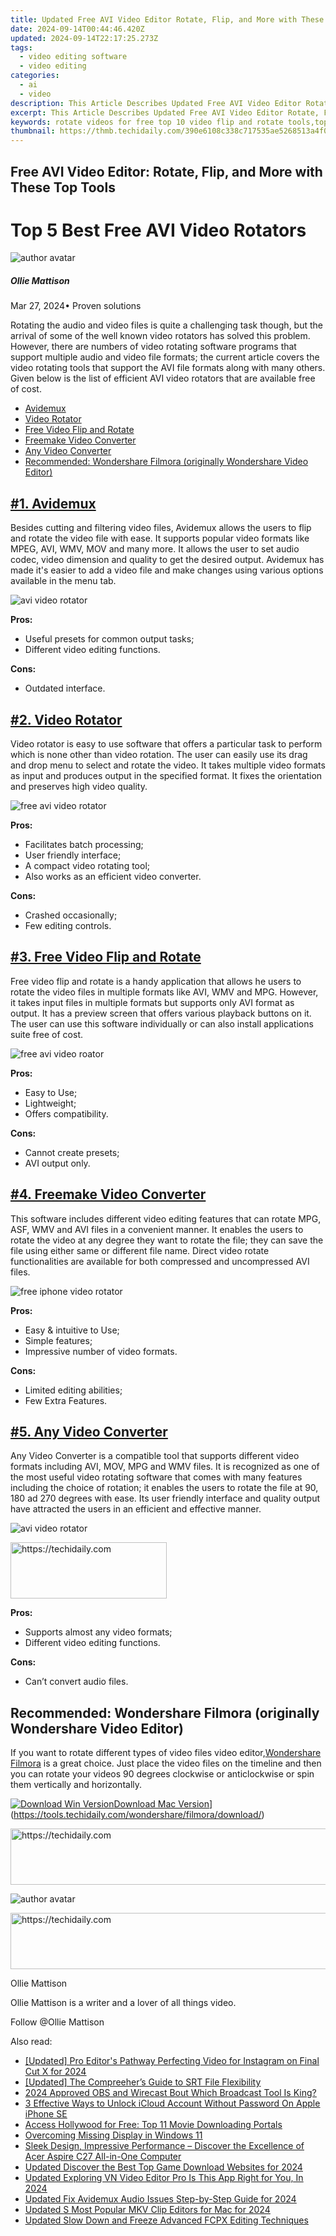 ```yaml
---
title: Updated Free AVI Video Editor Rotate, Flip, and More with These Top Tools for 2024
date: 2024-09-14T00:44:46.420Z
updated: 2024-09-14T22:17:25.273Z
tags: 
  - video editing software
  - video editing
categories: 
  - ai
  - video
description: This Article Describes Updated Free AVI Video Editor Rotate, Flip, and More with These Top Tools for 2024
excerpt: This Article Describes Updated Free AVI Video Editor Rotate, Flip, and More with These Top Tools for 2024
keywords: rotate videos for free top 10 video flip and rotate tools,top rated free video editors for wmv files updated 2023,flip rotate and edit videos online with these tools,flip and rotate avi videos for free best tools,free 3gp video editing rotate flip and more with these top tools,flip and rotate videos with ease top 10 free tools,free avi video editor rotate flip and more with these top tools
thumbnail: https://thmb.techidaily.com/390e6108c338c717535ae5268513a4f027783679d87088006ba977c8519d5351.jpg
---
```


## Free AVI Video Editor: Rotate, Flip, and More with These Top Tools

# Top 5 Best Free AVI Video Rotators

![author avatar](https://images.wondershare.com/filmora/article-images/ollie-mattison.jpg)

##### Ollie Mattison

 Mar 27, 2024• Proven solutions

 Rotating the audio and video files is quite a challenging task though, but the arrival of some of the well known video rotators has solved this problem. However, there are numbers of video rotating software programs that support multiple audio and video file formats; the current article covers the video rotating tools that support the AVI file formats along with many others. Given below is the list of efficient AVI video rotators that are available free of cost.

* [Avidemux](#tab%5F01)
* [Video Rotator](#tab%5F02)
* [Free Video Flip and Rotate](#tab%5F03)
* [Freemake Video Converter](#tab%5F04)
* [Any Video Converter](#tab%5F05)
* [Recommended: Wondershare Filmora (originally Wondershare Video Editor)](#tab%5F06)

## [#1\. Avidemux](http://avidemux-mswin.sourceforge.net/)

 Besides cutting and filtering video files, Avidemux allows the users to flip and rotate the video file with ease. It supports popular video formats like MPEG, AVI, WMV, MOV and many more. It allows the user to set audio codec, video dimension and quality to get the desired output. Avidemux has made it's easier to add a video file and make changes using various options available in the menu tab.

![avi video rotator](https://images.wondershare.com/topic/video-editing/avidemux.jpg "avi video rotator")

**Pros:**

* Useful presets for common output tasks;
* Different video editing functions.

**Cons:**

* Outdated interface.

## [#2\. Video Rotator](http://www.videorotator.com/index.html)

 Video rotator is easy to use software that offers a particular task to perform which is none other than video rotation. The user can easily use its drag and drop menu to select and rotate the video. It takes multiple video formats as input and produces output in the specified format. It fixes the orientation and preserves high video quality.

![free avi video rotator](https://images.wondershare.com/images/multimedia/video-editor/video-rotator.jpg "free avi video rotator")

**Pros:**

* Facilitates batch processing;
* User friendly interface;
* A compact video rotating tool;
* Also works as an efficient video converter.

**Cons:**

* Crashed occasionally;
* Few editing controls.

## [#3\. Free Video Flip and Rotate](http://www.dvdvideosoft.com/products/dvd/Free-Video-Flip-and-Rotate.htm)

 Free video flip and rotate is a handy application that allows he users to rotate the video files in multiple formats like AVI, WMV and MPG. However, it takes input files in multiple formats but supports only AVI format as output. It has a preview screen that offers various playback buttons on it. The user can use this software individually or can also install applications suite free of cost.

![free avi video roator](https://images.wondershare.com/images/multimedia/video-editor/flip-and-rotate.jpg "free avi video roator")

**Pros:**

* Easy to Use;
* Lightweight;
* Offers compatibility.

**Cons:**

* Cannot create presets;
* AVI output only.

## [#4\. Freemake Video Converter](http://www.freemake.com/)

 This software includes different video editing features that can rotate MPG, ASF, WMV and AVI files in a convenient manner. It enables the users to rotate the video at any degree they want to rotate the file; they can save the file using either same or different file name. Direct video rotate functionalities are available for both compressed and uncompressed AVI files.

![free iphone video rotator](https://images.wondershare.com/images/multimedia/freemake.jpg "free iphone video rotator")

**Pros:**

* Easy & intuitive to Use;
* Simple features;
* Impressive number of video formats.

**Cons:**

* Limited editing abilities;
* Few Extra Features.

## [#5\. Any Video Converter](http://www.any-video-converter.com/products/for%5Fvideo%5Ffree/)

 Any Video Converter is a compatible tool that supports different video formats including AVI, MOV, MPG and WMV files. It is recognized as one of the most useful video rotating software that comes with many features including the choice of rotation; it enables the users to rotate the file at 90, 180 ad 270 degrees with ease. Its user friendly interface and quality output have attracted the users in an efficient and effective manner.

![avi video rotator](https://images.wondershare.com/images/multimedia/video-editor/any-video-converter.jpg "avi video rotator")

<!-- affiliate ads begin -->
<a href="https://bluettius.sjv.io/c/5597632/2139120/17108" target="_top" id="2139120">
  <img src="//a.impactradius-go.com/display-ad/17108-2139120" border="0" alt="https://techidaily.com" width="250" height="90"/>
</a>
<img height="0" width="0" src="https://bluettius.sjv.io/i/5597632/2139120/17108" style="position:absolute;visibility:hidden;" border="0" />
<!-- affiliate ads end -->

**Pros:**

* Supports almost any video formats;
* Different video editing functions.

**Cons:**

* Can’t convert audio files.

## Recommended: Wondershare Filmora (originally Wondershare Video Editor)

 If you want to rotate different types of video files video editor,[Wondershare Filmora](https://tools.techidaily.com/wondershare/filmora/download/) is a great choice. Just place the video files on the timeline and then you can rotate your videos 90 degrees clockwise or anticlockwise or spin them vertically and horizontally.

[![Download Win Version](https://images.wondershare.com/filmora/guide/download-btn-win.jpg)](https://tools.techidaily.com/wondershare/filmora/download/)[Download Mac Version](https://images.wondershare.com/filmora/guide/download-btn-mac.jpg)](https://tools.techidaily.com/wondershare/filmora/download/)

<!-- affiliate ads begin -->
<a href="https://appsumo.8odi.net/c/5597632/2132160/7443" target="_top" id="2132160">
  <img src="//a.impactradius-go.com/display-ad/7443-2132160" border="0" alt="https://techidaily.com" width="600" height="90"/>
</a>
<img height="0" width="0" src="https://appsumo.8odi.net/i/5597632/2132160/7443" style="position:absolute;visibility:hidden;" border="0" />
<!-- affiliate ads end -->

![author avatar](https://images.wondershare.com/filmora/article-images/ollie-mattison.jpg)

<!-- affiliate ads begin -->
<a href="https://unicoeye.pxf.io/c/5597632/2134229/18498" target="_top" id="2134229">
  <img src="//a.impactradius-go.com/display-ad/18498-2134229" border="0" alt="https://techidaily.com" width="728" height="90"/>
</a>
<img height="0" width="0" src="https://unicoeye.pxf.io/i/5597632/2134229/18498" style="position:absolute;visibility:hidden;" border="0" />
<!-- affiliate ads end -->

Ollie Mattison

Ollie Mattison is a writer and a lover of all things video.

Follow @Ollie Mattison

<ins class="adsbygoogle"
      style="display:block"
      data-ad-client="ca-pub-7571918770474297"
      data-ad-slot="8358498916"
      data-ad-format="auto"
      data-full-width-responsive="true"></ins>

<span class="atpl-alsoreadstyle">Also read:</span>
<div><ul>
<li><a href="https://instagram-video-recordings.techidaily.com/updated-pro-editors-pathway-perfecting-video-for-instagram-on-final-cut-x-for-2024/"><u>[Updated] Pro Editor's Pathway Perfecting Video for Instagram on Final Cut X for 2024</u></a></li>
<li><a href="https://some-approaches.techidaily.com/updated-the-compreehers-guide-to-srt-file-flexibility/"><u>[Updated] The Compreeher’s Guide to SRT File Flexibility</u></a></li>
<li><a href="https://extra-approaches.techidaily.com/2024-approved-obs-and-wirecast-bout-which-broadcast-tool-is-king/"><u>2024 Approved OBS and Wirecast Bout Which Broadcast Tool Is King?</u></a></li>
<li><a href="https://activate-lock.techidaily.com/3-effective-ways-to-unlock-icloud-account-without-password-on-apple-iphone-se-by-drfone-ios/"><u>3 Effective Ways to Unlock iCloud Account Without Password On Apple iPhone SE</u></a></li>
<li><a href="https://tech-recovery.techidaily.com/access-hollywood-for-free-top-11-movie-downloading-portals/"><u>Access Hollywood for Free: Top 11 Movie Downloading Portals</u></a></li>
<li><a href="https://win11-tips.techidaily.com/overcoming-missing-display-in-windows-11/"><u>Overcoming Missing Display in Windows 11</u></a></li>
<li><a href="https://buynow-marvelous.techidaily.com/sleek-design-impressive-performance-discover-the-excellence-of-acer-aspire-c27-all-in-one-computer/"><u>Sleek Design, Impressive Performance – Discover the Excellence of Acer Aspire C27 All-in-One Computer</u></a></li>
<li><a href="https://smart-video-editing.techidaily.com/updated-discover-the-best-top-game-download-websites-for-2024/"><u>Updated Discover the Best Top Game Download Websites for 2024</u></a></li>
<li><a href="https://smart-video-editing.techidaily.com/updated-exploring-vn-video-editor-pro-is-this-app-right-for-you-in-2024/"><u>Updated Exploring VN Video Editor Pro Is This App Right for You, In 2024</u></a></li>
<li><a href="https://smart-video-editing.techidaily.com/updated-fix-avidemux-audio-issues-step-by-step-guide-for-2024/"><u>Updated Fix Avidemux Audio Issues Step-by-Step Guide for 2024</u></a></li>
<li><a href="https://smart-video-editing.techidaily.com/updated-s-most-popular-mkv-clip-editors-for-mac-for-2024/"><u>Updated S Most Popular MKV Clip Editors for Mac for 2024</u></a></li>
<li><a href="https://smart-video-editing.techidaily.com/updated-slow-down-and-freeze-advanced-fcpx-editing-techniques/"><u>Updated Slow Down and Freeze Advanced FCPX Editing Techniques</u></a></li>
</ul></div>

